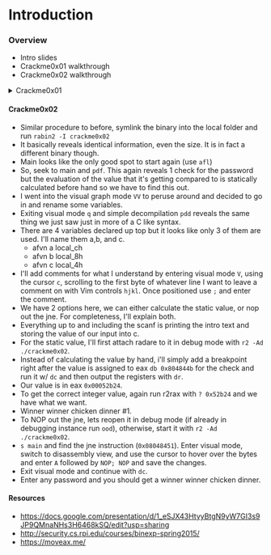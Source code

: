 # Introduction

### Overview
* Intro slides 
* Crackme0x01 walkthrough
* Crackme0x02 walkthrough

<details>
<summary>Crackme0x01</summary>
* Before anything i symlinked the binary into my local folder in case I want to extract any information from it and keep it on my machine. 
	* ``cd Intro/local && ln -s ../bin/crackme0x01 .``
* When I approach an unknown binary I generally try to gather as much information as I can at first. This is where rabin2 comes into play.
* Running the command ``rabin2 -I crackme0x01`` reveals good info about the binary.
	* We know it's an x86 elf, 7499 byte size, written in C, little endian, and have several security precautions turned off like the canary.
* Open the crackme0x01 file with radare2 ``r2 -A crackme0x01`` 
	* The -A indicates analysis upon opening. Same as running ``aaa`` after opening it. This is generally frowned upon but the binary is only 7499 bytes.	
* I want to see what functions are in this binary so i run ``afl``
* It looks like main is the only interesting function so I seek there with ``s main``
* A quick ``pdf`` prints the disassembly for this function and it's clear it's simple and where all the logic resides.
* I decompile the function to make it even clearer. ``pdd``
* Apparently the only check is to make sure it's equal to hex 0x149a 
* Obviously this isn't what's it's wanting exactly so I utilize the r2rax core to evaluate 0x149a as an integer with ``? 0x149a``
* The integer form is 5274
* Winner winner chicken dinner.
</details>

#### Crackme0x02
* Similar procedure to before, symlink the binary into the local folder and run ``rabin2 -I crackme0x02``
* It basically reveals identical information, even the size. It is in fact a different binary though.
* Main looks like the only good spot to start again (use ``afl``)
* So, seek to main and ``pdf``. This again reveals 1 check for the password but the evaluation of the value that it's getting compared to is statically calculated before hand so we have to find this out.
* I went into the visual graph mode ``VV`` to peruse around and decided to go in and rename some variables.
* Exiting visual mode ``q`` and simple decompilation ``pdd`` reveals the same thing we just saw just in more of a C like syntax.
* There are 4 variables declared up top but it looks like only 3 of them are used. I'll name them a,b, and c. 
	* afvn a local_ch
	* afvn b local_8h
	* afvn c local_4h 
* I'll add comments for what I understand by entering visual mode ``V``, using the cursor ``c``, scrolling to the first byte of whatever line I want to leave a comment on with Vim controls ``hjkl``. Once positioned use ``;`` and enter the comment.
* We have 2 options here, we can either calculate the static value, or nop out the jne. For completeness, I'll explain both.
* Everything up to and including the scanf is printing the intro text and storing the value of our input into c.
* For the static value, I'll first attach radare to it in debug mode with ``r2 -Ad ./crackme0x02``. 
* Instead of calculating the value by hand, i'll simply add a breakpoint right after the value is assigned to eax ``db 0x804844b`` for the check and run it w/ ``dc`` and then output the registers with ``dr``.
* Our value is in eax ``0x00052b24``.
* To get the correct integer value, again run r2rax with ``? 0x52b24`` and we have what we want. 
* Winner winner chicken dinner #1.
* To NOP out the jne, lets reopen it in debug mode (if already in debugging instance run ``ood``), otherwise, start it with ``r2 -Ad ./crackme0x02``.
* ``s main`` and find the jne instruction (``0x08048451``). Enter visual mode, switch to disassembly view, and use the cursor to hover over the bytes and enter ``A`` followed by ``NOP; NOP`` and save the changes.
* Exit visual mode and continue with ``dc``.
* Enter any password and you should get a winner winner chicken dinner.

#### Resources
* https://docs.google.com/presentation/d/1_eSJX43HtyyBtgN9yW7GI3s9JP9QMnaNHs3H6468kSQ/edit?usp=sharing
* http://security.cs.rpi.edu/courses/binexp-spring2015/
* https://moveax.me/
